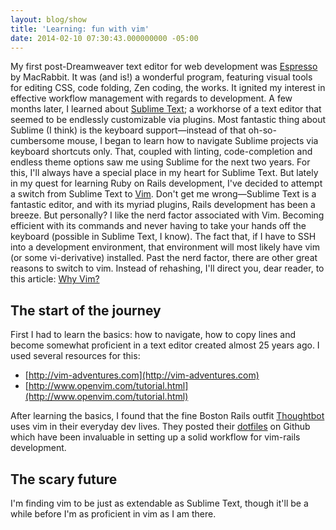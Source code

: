 ```yaml
---
layout: blog/show
title: 'Learning: fun with vim'
date: 2014-02-10 07:30:43.000000000 -05:00
---
```


My first post-Dreamweaver text editor for web development was [Espresso](https://macrabbit.com/espresso/) by MacRabbit. It was (and is!) a wonderful program, featuring visual tools for editing CSS, code folding, Zen coding, the works. It ignited my interest in effective workflow management with regards to development. A few months later, I learned about [Sublime Text](http://www.sublimetext.com/); a workhorse of a text editor that seemed to be endlessly customizable via plugins. Most fantastic thing about Sublime (I think) is the keyboard support—instead of that oh-so-cumbersome mouse, I began to learn how to navigate Sublime projects via keyboard shortcuts only. That, coupled with linting, code-completion and endless theme options saw me using Sublime for the next two years. For this, I'll always have a special place in my heart for Sublime Text.  But lately in my quest for learning Ruby on Rails development, I've decided to attempt a switch from Sublime Text to [Vim](http://www.vim.org/). Don't get me wrong—Sublime Text is a fantastic editor, and with its myriad plugins, Rails development has been a breeze. But personally? I like the nerd factor associated with Vim. Becoming efficient with its commands and never having to take your hands off the keyboard (possible in Sublime Text, I know). The fact that, if I have to SSH into a development environment, that environment will most likely have vim (or some vi-derivative) installed. Past the nerd factor, there are other great reasons to switch to vim. Instead of rehashing, I'll direct you, dear reader, to this article: [Why Vim?](http://www.terminally-incoherent.com/blog/2012/03/21/why-vim/)

## The start of the journey

First I had to learn the basics: how to navigate, how to copy lines and become somewhat proficient in a text editor created almost 25 years ago. I used several resources for this:

- [http://vim-adventures.com](http://vim-adventures.com)
- [http://www.openvim.com/tutorial.html](http://www.openvim.com/tutorial.html)

After learning the basics, I found that the fine Boston Rails outfit [Thoughtbot](http://thoughtbot.com/) uses vim in their everyday dev lives. They posted their [dotfiles](https://github.com/thoughtbot/dotfiles) on Github which have been invaluable in setting up a solid workflow for vim-rails development.

## The scary future

 I'm finding vim to be just as extendable as Sublime Text, though it'll be a while before I'm as proficient in vim as I am there.
